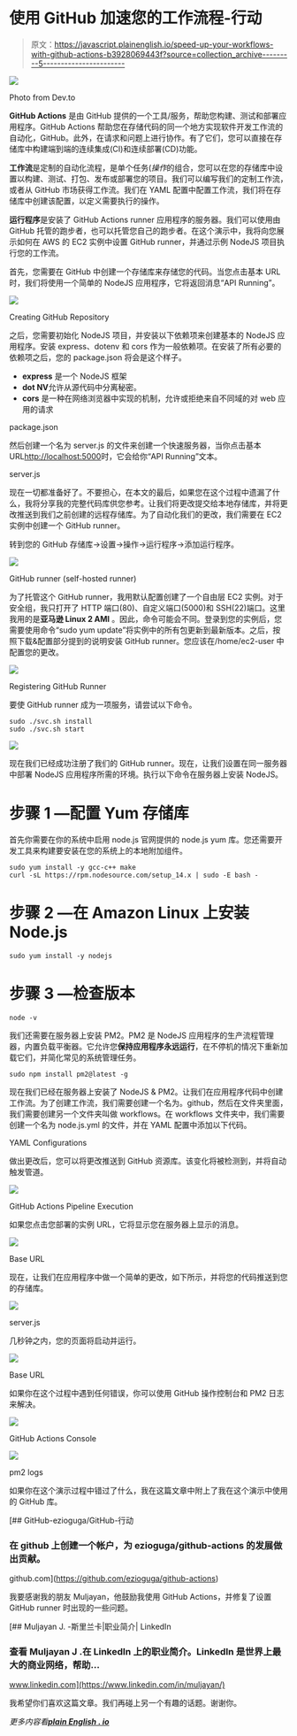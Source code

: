 # 使用 GitHub 加速您的工作流程-行动

> 原文：<https://javascript.plainenglish.io/speed-up-your-workflows-with-github-actions-b3928069443f?source=collection_archive---------5----------------------->

![](img/2226cd749904ab67fb95543859a567f7.png)

Photo from Dev.to

**GitHub Actions** 是由 GitHub 提供的一个工具/服务，帮助您构建、测试和部署应用程序。GitHub Actions 帮助您在存储代码的同一个地方实现软件开发工作流的自动化，GitHub。此外，在请求和问题上进行协作。有了它们，您可以直接在存储库中构建端到端的连续集成(CI)和连续部署(CD)功能。

**工作流**是定制的自动化流程，是单个任务(*操作*的组合，您可以在您的存储库中设置以构建、测试、打包、发布或部署您的项目。我们可以编写我们的定制工作流，或者从 GitHub 市场获得工作流。我们在 YAML 配置中配置工作流，我们将在存储库中创建该配置，以定义需要执行的操作。

**运行程序**是安装了 GitHub Actions runner 应用程序的服务器。我们可以使用由 GitHub 托管的跑步者，也可以托管您自己的跑步者。在这个演示中，我将向您展示如何在 AWS 的 EC2 实例中设置 GitHub runner，并通过示例 NodeJS 项目执行您的工作流。

首先，您需要在 GitHub 中创建一个存储库来存储您的代码。当您点击基本 URL 时，我们将使用一个简单的 NodeJS 应用程序，它将返回消息“API Running”。

![](img/08085d51112cd0aad61d83cb2d88bd6c.png)

Creating GitHub Repository

之后，您需要初始化 NodeJS 项目，并安装以下依赖项来创建基本的 NodeJS 应用程序。安装 express、dotenv 和 cors 作为一般依赖项。在安装了所有必要的依赖项之后，您的 package.json 将会是这个样子。

*   **express** 是一个 NodeJS 框架
*   **dot NV**允许从源代码中分离秘密。
*   **cors** 是一种在网络浏览器中实现的机制，允许或拒绝来自不同域的对 web 应用的请求

package.json

然后创建一个名为 server.js 的文件来创建一个快速服务器，当你点击基本 URL[http://localhost:5000](http://localhost:5000)时，它会给你“API Running”文本。

server.js

现在一切都准备好了。不要担心，在本文的最后，如果您在这个过程中遗漏了什么，我将分享我的完整代码库供您参考。让我们将更改提交给本地存储库，并将更改推送到我们之前创建的远程存储库。为了自动化我们的更改，我们需要在 EC2 实例中创建一个 GitHub runner。

转到您的 GitHub 存储库->设置->操作->运行程序->添加运行程序。

![](img/03d9f217891e92316f66d114ad9060ab.png)

GitHub runner (self-hosted runner)

为了托管这个 GitHub runner，我用默认配置创建了一个自由层 EC2 实例。对于安全组，我只打开了 HTTP 端口(80)、自定义端口(5000)和 SSH(22)端口。这里我用的是**亚马逊 Linux 2 AMI** 。因此，命令可能会不同。登录到您的实例后，您需要使用命令“sudo yum update”将实例中的所有包更新到最新版本。之后，按照下载&配置部分提到的说明安装 GitHub runner。您应该在/home/ec2-user 中配置您的更改。

![](img/8a5efd8df18b68107bda60007c86d1a9.png)

Registering GitHub Runner

要使 GitHub runner 成为一项服务，请尝试以下命令。

```
sudo ./svc.sh install
sudo ./svc.sh start
```

![](img/fbbf5be918ac7220719f37f9d540ec1d.png)

现在我们已经成功注册了我们的 GitHub runner。现在，让我们设置在同一服务器中部署 NodeJS 应用程序所需的环境。执行以下命令在服务器上安装 NodeJS。

# 步骤 1 —配置 Yum 存储库

首先你需要在你的系统中启用 node.js 官网提供的 node.js yum 库。您还需要开发工具来构建要安装在您的系统上的本地附加组件。

```
sudo yum install -y gcc-c++ make 
curl -sL https://rpm.nodesource.com/setup_14.x | sudo -E bash -
```

# 步骤 2 —在 Amazon Linux 上安装 Node.js

```
sudo yum install -y nodejs
```

# 步骤 3 —检查版本

```
node -v
```

我们还需要在服务器上安装 PM2。PM2 是 NodeJS 应用程序的生产流程管理器，内置负载平衡器。它允许您**保持应用程序永远运行**，在不停机的情况下重新加载它们，并简化常见的系统管理任务。

```
sudo npm install pm2@latest -g
```

现在我们已经在服务器上安装了 NodeJS & PM2。让我们在应用程序代码中创建工作流。为了创建工作流，我们需要创建一个名为。github，然后在文件夹里面，我们需要创建另一个文件夹叫做 workflows。在 workflows 文件夹中，我们需要创建一个名为 node.js.yml 的文件，并在 YAML 配置中添加以下代码。

YAML Configurations

做出更改后，您可以将更改推送到 GitHub 资源库。该变化将被检测到，并将自动触发管道。

![](img/3896458aaa0a99b904d0804ffbfed3d2.png)

GitHub Actions Pipeline Execution

如果您点击您部署的实例 URL，它将显示您在服务器上显示的消息。

![](img/0fa3b7027ab5de6e47248b758abaf9f0.png)

Base URL

现在，让我们在应用程序中做一个简单的更改，如下所示，并将您的代码推送到您的存储库。

![](img/8d3a86ccd873af9b825fda6a1895ab59.png)

server.js

几秒钟之内，您的页面将启动并运行。

![](img/7375038cc8e8d0b5e1002660c64556a9.png)

Base URL

如果你在这个过程中遇到任何错误，你可以使用 GitHub 操作控制台和 PM2 日志来解决。

![](img/842d140a817a17a58548af0a110f63d2.png)

GitHub Actions Console

![](img/c45683d432004a701d0a64f664e2e91d.png)

pm2 logs

如果你在这个演示过程中错过了什么，我在这篇文章中附上了我在这个演示中使用的 GitHub 库。

[](https://github.com/ezioguga/github-actions) [## GitHub-ezioguga/GitHub-行动

### 在 github 上创建一个帐户，为 ezioguga/github-actions 的发展做出贡献。

github.com](https://github.com/ezioguga/github-actions) 

我要感谢我的朋友 Muljayan，他鼓励我使用 GitHub Actions，并修复了设置 GitHub runner 时出现的一些问题。

 [## Muljayan J. -斯里兰卡|职业简介| LinkedIn

### 查看 Muljayan J .在 LinkedIn 上的职业简介。LinkedIn 是世界上最大的商业网络，帮助…

www.linkedin.com](https://www.linkedin.com/in/muljayan/) 

我希望你们喜欢这篇文章。我们再碰上另一个有趣的话题。谢谢你。

*更多内容看*[***plain English . io***](http://plainenglish.io/)